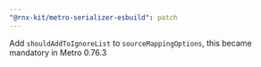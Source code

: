 ```yaml
---
"@rnx-kit/metro-serializer-esbuild": patch
---
```


Add `shouldAddToIgnoreList` to `sourceMappingOptions`, this became mandatory in Metro 0.76.3
